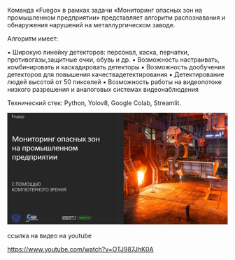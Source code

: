 Команда «Fuego» в рамках задачи «Мониторинг опасных зон на промышленном предприятии» представляет алгоритм распознавания и обнаружения нарушений на металлургическом заводе.

Алгоритм имеет:

▪️ Широкую линейку детекторов: персонал, каска, перчатки, противогазы,защитные очки, обувь и др.
▪️ Возможность настраивать, комбинировать и каскадировать детекторы
▪️ Возможность дообучения детекторов для повышения качествадетектирования
▪️ Детектирование людей высотой от 50 пикселей
▪️ Возможность работы на видеопотоке низкого разрешения и аналоговых системах видеонаблюдения

Технический стек: Python, Yolov8, Google Colab, Streamlit.

[![Watch the video](https://github.com/rfuego/monitoring_danger_zone/blob/main/images/fon.jpg)](https://www.youtube.com/watch?v=OTJ987JhK0A)

ссылка на видео на youtube

https://www.youtube.com/watch?v=OTJ987JhK0A
